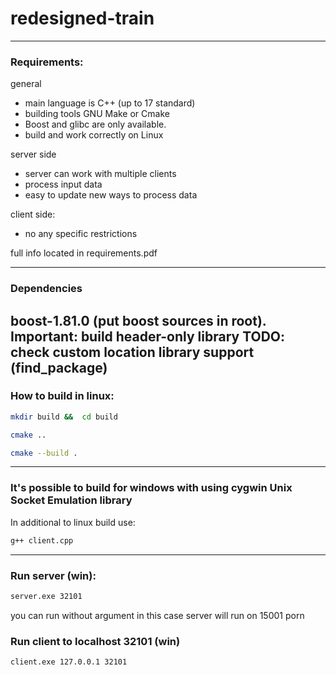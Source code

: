 # redesigned-train
---
### Requirements:

general
* main language is C++ (up to 17 standard)
* building tools GNU Make or Cmake
* Boost and glibc are only available.
* build and work correctly on Linux

server side
* server can work with multiple clients
* process input data 
* easy to update new ways to process data

client side:
* no any specific restrictions

full info located in requirements.pdf


---

### Dependencies
boost-1.81.0 (put boost sources in root). Important: build header-only library
TODO: check custom location library support (find_package)
---

### How to build in linux:
```bash 
mkdir build &&  cd build
```
```bash 
cmake ..
```
```bash 
cmake --build .
```
---

### It's possible to build for windows with using cygwin Unix Socket Emulation library
In additional to linux build use:
```bash 
g++ client.cpp
```
---
### Run server (win):
```bash 
server.exe 32101
```
you can run without argument in this case server will run on 15001 porn
### Run client to localhost 32101 (win)
```bash 
client.exe 127.0.0.1 32101
```
